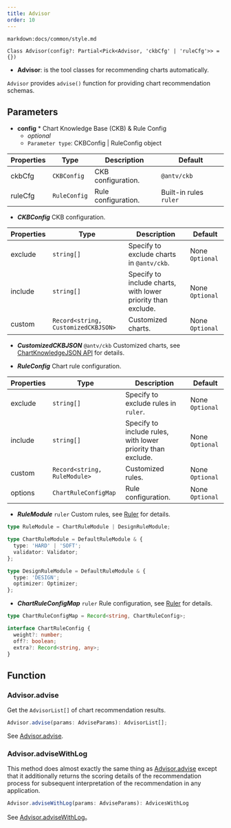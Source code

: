 ```yaml
---
title: Advisor
order: 10
---
```


`markdown:docs/common/style.md`



```sign
Class Advisor(config?: Partial<Pick<Advisor, 'ckbCfg' | 'ruleCfg'>> = {})
```

* **Advisor**: is the tool classes for recommending charts automatically.

`Advisor` provides `advise()` function for providing chart recommendation schemas.

## Parameters

* **config** * Chart Knowledge Base (CKB) & Rule Config
  * _optional_
  * `Parameter type`: CKBConfig | RuleConfig object

| Properties | Type         | Description         | Default                |
| ---------- | ------------ | ------------------- | ---------------------- |
| ckbCfg     | `CKBConfig`  | CKB configuration.  | `@antv/ckb`            |
| ruleCfg    | `RuleConfig` | Rule configuration. | Built-in rules `ruler` |


* _**CKBConfig**_ CKB configuration.

| Properties | Type                                | Description                                                  | Default         |
| ---------- | ----------------------------------- | ------------------------------------------------------------ | --------------- |
| exclude    | `string[]`                          | Specify to exclude charts in `@antv/ckb`.                    | None `Optional` |
| include    | `string[]`                          | Specify to include charts, with lower priority than exclude. | None `Optional` |
| custom     | `Record<string, CustomizedCKBJSON>` | Customized charts.                                           | None `Optional` |

* _**CustomizedCKBJSON**_ `@antv/ckb` Customized charts, see [ChartKnowledgeJSON API](./ckb/CKBJson#parameters) for details.


* _**RuleConfig**_ Chart rule configuration.

| Properties | Type                         | Description                                                 | Default         |
| ---------- | ---------------------------- | ----------------------------------------------------------- | --------------- |
| exclude    | `string[]`                   | Specify to exclude rules in `ruler`.                        | None `Optional` |
| include    | `string[]`                   | Specify to include rules, with lower priority than exclude. | None `Optional` |
| custom     | `Record<string, RuleModule>` | Customized rules.                                           | None `Optional` |
| options    | `ChartRuleConfigMap`         | Rule configuration.                                         | None `Optional` |

* _**RuleModule**_ `ruler` Custom rules, see [Ruler](./30_Ruler) for details.

```ts
type RuleModule = ChartRuleModule | DesignRuleModule;

type ChartRuleModule = DefaultRuleModule & {
  type: 'HARD' | 'SOFT';
  validator: Validator;
};

type DesignRuleModule = DefaultRuleModule & {
  type: 'DESIGN';
  optimizer: Optimizer;
};
```

* _**ChartRuleConfigMap**_ `ruler` Rule configuration, see [Ruler](./30_Ruler) for details.

```ts
type ChartRuleConfigMap = Record<string, ChartRuleConfig>;

interface ChartRuleConfig {
  weight?: number;
  off?: boolean;
  extra?: Record<string, any>;
}
```

## Function

### Advisor.advise

Get the `AdvisorList[]` of chart recommendation results.

```ts
Advisor.advise(params: AdviseParams): AdvisorList[];
```

See [Advisor.advise](./11_Advisor-advise).

### Advisor.adviseWithLog

This method does almost exactly the same thing as [Advisor.advise](./11_Advisor-advise) except that it additionally returns the scoring details of the recommendation process for subsequent interpretation of the recommendation in any application.

```ts
Advisor.adviseWithLog(params: AdviseParams): AdvicesWithLog
```

See [Advisor.adviseWithLog](./12_Advisor-adviseWithLog)。
